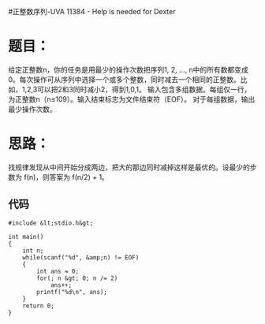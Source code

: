 #正整数序列-UVA 11384 - Help is needed for Dexter
# 题目：

给定正整数n，你的任务是用最少的操作次数把序列1, 2, …, n中的所有数都变成0。每次操作可从序列中选择一个或多个整数，同时减去一个相同的正整数。比如，1,2,3可以把2和3同时减小2，得到1,0,1。 输入包含多组数据。每组仅一行，为正整数n（n≤109）。输入结束标志为文件结束符（EOF）。 对于每组数据，输出最少操作次数。

# 思路：

找规律发现从中间开始分成两边，把大的那边同时减掉这样是最优的。设最少的步数为 f(n)，则答案为 f(n/2) + 1。

## 代码

```
#include &lt;stdio.h&gt;

int main()
{
    int n;
    while(scanf("%d", &amp;n) != EOF)
    {
        int ans = 0;
        for(; n &gt; 0; n /= 2)
            ans++;
        printf("%d\n", ans);
    }
    return 0;
}


```
